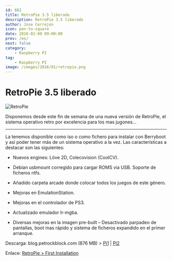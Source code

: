 ```yaml
---
id: 662
title: RetroPie 3.5 liberado
description: RetroPie 3.5 liberado
author: Jose Cerrejon
icon: pen-to-square
date: 2016-02-09 09:00:00
prev: /es/
next: false
category:
    - Raspberry PI
tag:
    - Raspberry PI
image: /images/2016/01/retropie.png
---
```


# RetroPie 3.5 liberado

![RetroPie](/images/2016/01/retropie.png)

Disponemos desde este fin de semana de una nueva versión de RetroPie, el sistema operativo retro por excelencia para los mas jugones...

---

La tenemos disponible como iso o como fichero para instalar con Berryboot y así poder tener más de un sistema operativo a la vez. Las características a destacar son las siguientes:

-   Nuevos engines: Lӧve 2D, Colecovision (CoolCV).

-   Debian usbmount corregido para cargar ROMS via USB. Soporte de ficheros ntfs.

-   Añadido carpeta arcade donde colocar todos los juegos de este género.

-   Mejoras en EmulationStation.

-   Mejoras en el controlador de PS3.

-   Actualizado emulador lr-mgba.

-   Diversas mejoras en la imagen pre-built – Desactivado parpadeo de pantallas, boot mas rápido y sistema de ficheros expandido en el primer arranque.

Descarga: blog.petrockblock.com (876 MB) > [Pi1](https://blog.petrockblock.com/retropie/retropie-downloads/retropie-image-for-raspberry-pi-1/) | [Pi2](https://blog.petrockblock.com/retropie/retropie-downloads/retropie-sd-card-image-for-raspberry-pi-2-2/)

Enlace: [RetroPie > First Installation](https://github.com/retropie/RetroPie-Setup/wiki/First-Installation)
